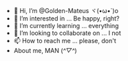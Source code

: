 - 👋 Hi, I’m @Golden-Mateus ヾ(•ω•`)o
- 👀 I’m interested in ... Be happy, right?
- 🌱 I’m currently learning ... everything
- 💞️ I’m looking to collaborate on ... I not
- 📫 How to reach me ... please, don't
- About me, MAN (*^▽^*)
